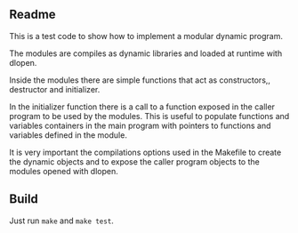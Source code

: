 ## Readme

This is a test code to show how to implement a modular dynamic program. 

The modules are compiles as dynamic libraries and loaded at runtime
with dlopen.

Inside the modules there are simple functions that act as
constructors,, destructor and initializer. 

In the initializer function there is a call to a function exposed in
the caller program to be used by the modules. This is useful to
populate functions and variables containers in the main program with
pointers to functions and variables defined in the module.

It is very important the compilations options used in the Makefile to
create the dynamic objects and to expose the caller program objects to
the modules opened with dlopen.

## Build

Just run `make` and `make test`.

